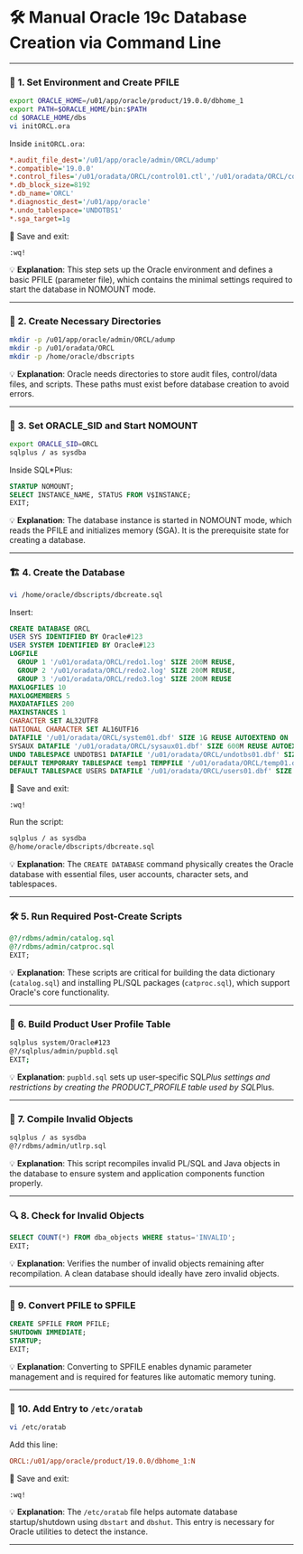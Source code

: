 # 🛠️ **Manual Oracle 19c Database Creation via Command Line**

---

### 🧾 **1. Set Environment and Create PFILE**

```bash
export ORACLE_HOME=/u01/app/oracle/product/19.0.0/dbhome_1
export PATH=$ORACLE_HOME/bin:$PATH
cd $ORACLE_HOME/dbs
vi initORCL.ora
```

Inside `initORCL.ora`:

```ini
*.audit_file_dest='/u01/app/oracle/admin/ORCL/adump'
*.compatible='19.0.0'
*.control_files='/u01/oradata/ORCL/control01.ctl','/u01/oradata/ORCL/control02.ctl'
*.db_block_size=8192
*.db_name='ORCL'
*.diagnostic_dest='/u01/app/oracle'
*.undo_tablespace='UNDOTBS1'
*.sga_target=1g
```

📝 Save and exit:

```
:wq!
```

💡 **Explanation**:
This step sets up the Oracle environment and defines a basic PFILE (parameter file), which contains the minimal settings required to start the database in NOMOUNT mode.

---

### 📂 **2. Create Necessary Directories**

```bash
mkdir -p /u01/app/oracle/admin/ORCL/adump
mkdir -p /u01/oradata/ORCL
mkdir -p /home/oracle/dbscripts
```

💡 **Explanation**:
Oracle needs directories to store audit files, control/data files, and scripts. These paths must exist before database creation to avoid errors.

---

### 🚦 **3. Set ORACLE\_SID and Start NOMOUNT**

```bash
export ORACLE_SID=ORCL
sqlplus / as sysdba
```

Inside SQL\*Plus:

```sql
STARTUP NOMOUNT;
SELECT INSTANCE_NAME, STATUS FROM V$INSTANCE;
EXIT;
```

💡 **Explanation**:
The database instance is started in NOMOUNT mode, which reads the PFILE and initializes memory (SGA). It is the prerequisite state for creating a database.

---

### 🏗️ **4. Create the Database**

```bash
vi /home/oracle/dbscripts/dbcreate.sql
```

Insert:

```sql
CREATE DATABASE ORCL
USER SYS IDENTIFIED BY Oracle#123
USER SYSTEM IDENTIFIED BY Oracle#123
LOGFILE
  GROUP 1 '/u01/oradata/ORCL/redo1.log' SIZE 200M REUSE,
  GROUP 2 '/u01/oradata/ORCL/redo2.log' SIZE 200M REUSE,
  GROUP 3 '/u01/oradata/ORCL/redo3.log' SIZE 200M REUSE
MAXLOGFILES 10
MAXLOGMEMBERS 5
MAXDATAFILES 200
MAXINSTANCES 1
CHARACTER SET AL32UTF8
NATIONAL CHARACTER SET AL16UTF16
DATAFILE '/u01/oradata/ORCL/system01.dbf' SIZE 1G REUSE AUTOEXTEND ON
SYSAUX DATAFILE '/u01/oradata/ORCL/sysaux01.dbf' SIZE 600M REUSE AUTOEXTEND ON
UNDO TABLESPACE UNDOTBS1 DATAFILE '/u01/oradata/ORCL/undotbs01.dbf' SIZE 200M REUSE AUTOEXTEND ON
DEFAULT TEMPORARY TABLESPACE temp1 TEMPFILE '/u01/oradata/ORCL/temp01.dbf' SIZE 100M REUSE AUTOEXTEND ON
DEFAULT TABLESPACE USERS DATAFILE '/u01/oradata/ORCL/users01.dbf' SIZE 200M REUSE AUTOEXTEND ON;
```

📝 Save and exit:

```
:wq!
```

Run the script:

```bash
sqlplus / as sysdba
@/home/oracle/dbscripts/dbcreate.sql
```

💡 **Explanation**:
The `CREATE DATABASE` command physically creates the Oracle database with essential files, user accounts, character sets, and tablespaces.

---

### 🛠️ **5. Run Required Post-Create Scripts**

```sql
@?/rdbms/admin/catalog.sql
@?/rdbms/admin/catproc.sql
EXIT;
```

💡 **Explanation**:
These scripts are critical for building the data dictionary (`catalog.sql`) and installing PL/SQL packages (`catproc.sql`), which support Oracle's core functionality.

---

### 👤 **6. Build Product User Profile Table**

```bash
sqlplus system/Oracle#123
@?/sqlplus/admin/pupbld.sql
EXIT;
```

💡 **Explanation**:
`pupbld.sql` sets up user-specific SQL*Plus settings and restrictions by creating the PRODUCT\_PROFILE table used by SQL*Plus.

---

### 🧹 **7. Compile Invalid Objects**

```bash
sqlplus / as sysdba
@?/rdbms/admin/utlrp.sql
```

💡 **Explanation**:
This script recompiles invalid PL/SQL and Java objects in the database to ensure system and application components function properly.

---

### 🔍 **8. Check for Invalid Objects**

```sql
SELECT COUNT(*) FROM dba_objects WHERE status='INVALID';
EXIT;
```

💡 **Explanation**:
Verifies the number of invalid objects remaining after recompilation. A clean database should ideally have zero invalid objects.

---

### 🔁 **9. Convert PFILE to SPFILE**

```sql
CREATE SPFILE FROM PFILE;
SHUTDOWN IMMEDIATE;
STARTUP;
EXIT;
```

💡 **Explanation**:
Converting to SPFILE enables dynamic parameter management and is required for features like automatic memory tuning.

---

### 📘 **10. Add Entry to `/etc/oratab`**

```bash
vi /etc/oratab
```

Add this line:

```ini
ORCL:/u01/app/oracle/product/19.0.0/dbhome_1:N
```

📝 Save and exit:

```
:wq!
```

💡 **Explanation**:
The `/etc/oratab` file helps automate database startup/shutdown using `dbstart` and `dbshut`. This entry is necessary for Oracle utilities to detect the instance.

---
